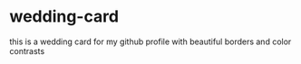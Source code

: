 # wedding-card
this is a wedding card for  my github profile with beautiful borders and color contrasts

